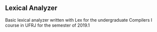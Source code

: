 ## Lexical Analyzer

Basic lexical analyzer written with Lex for the undergraduate Compilers I course in UFRJ for the semester of 2019.1
